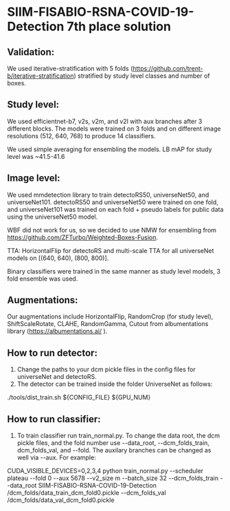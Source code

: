 # SIIM-FISABIO-RSNA-COVID-19-Detection 7th place solution

## Validation:

We used iterative-stratification with 5 folds (https://github.com/trent-b/iterative-stratification) stratified by study level classes and number of boxes.

## Study level:

We used efficientnet-b7, v2s, v2m, and v2l with aux branches after 3 different blocks. The models were trained on 3 folds and on different image resolutions (512, 640, 768) to produce 14 classifiers.

We used simple averaging for ensembling the models. LB mAP for study level was ~41.5-41.6

## Image level:

We used mmdetection library to train detectoRS50, universeNet50, and universeNet101. detectoRS50 and universeNet50 were trained on one fold, and universeNet101 was trained on each fold + pseudo labels for public data using the universeNet50 model.

WBF did not work for us, so we decided to use NMW for ensembling from https://github.com/ZFTurbo/Weighted-Boxes-Fusion.

TTA: HorizontalFlip for detectoRS and multi-scale TTA for all universeNet models on [(640, 640), (800, 800)].

Binary classifiers were trained in the same manner as study level models, 3 fold ensemble was used.

## Augmentations:

Our augmentations include HorizontalFlip, RandomCrop (for study level), ShiftScaleRotate, CLAHE, RandomGamma, Cutout from albumentations library (https://albumentations.ai/ ).

## How to run detector:

1) Change the paths to your dcm pickle files in the config files for universeNet and detectoRS.
2) The detector can be trained inside the folder UniverseNet as follows:

./tools/dist_train.sh ${CONFIG_FILE} ${GPU_NUM}

## How to run classifier:

1) To train classifier run train_normal.py. To change the data root, the dcm pickle files, and the fold number use --data_root, --dcm_folds_train, dcm_folds_val, and --fold. The auxilary branches can be changed as well via --aux. For example:

CUDA_VISIBLE_DEVICES=0,2,3,4 python train_normal.py --scheduler plateau --fold 0 --aux 5678 --v2_size m --batch_size 32 --dcm_folds_train --data_root SIIM-FISABIO-RSNA-COVID-19-Detection /dcm_folds/data_train_dcm_fold0.pickle --dcm_folds_val /dcm_folds/data_val_dcm_fold0.pickle
